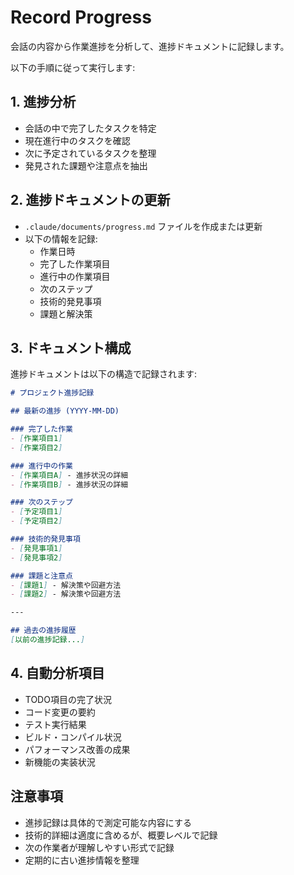 # Record Progress

会話の内容から作業進捗を分析して、進捗ドキュメントに記録します。

以下の手順に従って実行します:

## 1. 進捗分析
- 会話の中で完了したタスクを特定
- 現在進行中のタスクを確認
- 次に予定されているタスクを整理
- 発見された課題や注意点を抽出

## 2. 進捗ドキュメントの更新
- `.claude/documents/progress.md` ファイルを作成または更新
- 以下の情報を記録:
  - 作業日時
  - 完了した作業項目
  - 進行中の作業項目
  - 次のステップ
  - 技術的発見事項
  - 課題と解決策

## 3. ドキュメント構成
進捗ドキュメントは以下の構造で記録されます:

```markdown
# プロジェクト進捗記録

## 最新の進捗 (YYYY-MM-DD)

### 完了した作業
- [作業項目1]
- [作業項目2]

### 進行中の作業
- [作業項目A] - 進捗状況の詳細
- [作業項目B] - 進捗状況の詳細

### 次のステップ
- [予定項目1]
- [予定項目2]

### 技術的発見事項
- [発見事項1]
- [発見事項2]

### 課題と注意点
- [課題1] - 解決策や回避方法
- [課題2] - 解決策や回避方法

---

## 過去の進捗履歴
[以前の進捗記録...]
```

## 4. 自動分析項目
- TODO項目の完了状況
- コード変更の要約
- テスト実行結果
- ビルド・コンパイル状況
- パフォーマンス改善の成果
- 新機能の実装状況

## 注意事項
- 進捗記録は具体的で測定可能な内容にする
- 技術的詳細は適度に含めるが、概要レベルで記録
- 次の作業者が理解しやすい形式で記録
- 定期的に古い進捗情報を整理
